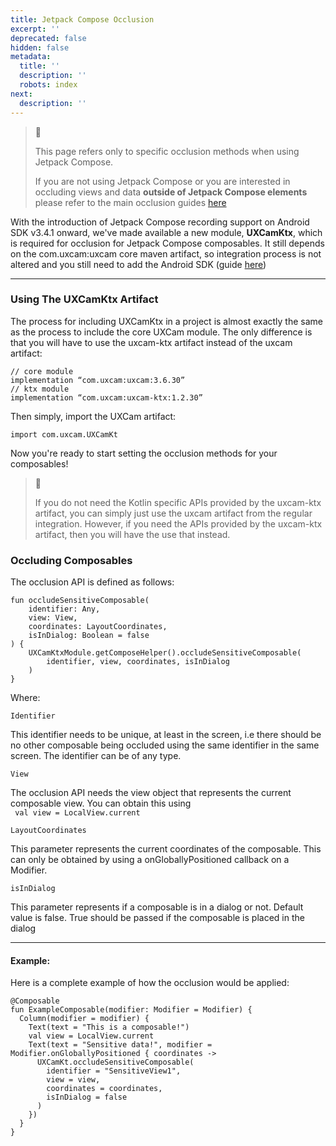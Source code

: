 ```yaml
---
title: Jetpack Compose Occlusion
excerpt: ''
deprecated: false
hidden: false
metadata:
  title: ''
  description: ''
  robots: index
next:
  description: ''
---
```

> 🚧
>
> This page refers only to specific occlusion methods when using Jetpack Compose. 
>
> If you are not using Jetpack Compose or you are interested in occluding views and data **outside of Jetpack Compose elements** please refer to the main occlusion guides [here](https://developer.uxcam.com/docs/screen-blurring)

With the introduction of Jetpack Compose recording support on Android SDK v3.4.1 onward, we've made available a new module, **UXCamKtx**, which is required for occlusion for Jetpack Compose composables. It still depends on the com.uxcam:uxcam core maven artifact, so integration process is not altered and you still need to add the Android SDK (guide [here](https://developer.uxcam.com/docs/android))

***

### Using The UXCamKtx Artifact

The process for including UXCamKtx in a project is almost exactly the same as the process to include the core UXCam module. The only difference is that you will have to use the uxcam-ktx artifact instead of the uxcam artifact:

<pre><code class="language-java">// core module
implementation “com.uxcam:uxcam:3.6.30”
// ktx module
implementation “com.uxcam:uxcam-ktx:1.2.30”
</code></pre>

Then simply, import the UXCam artifact: 

<pre><code class="language-java">import com.uxcam.UXCamKt</code></pre>

Now you're ready to start setting the occlusion methods for your composables!

> 📘
>
> If you do not need the Kotlin specific APIs provided by the uxcam-ktx artifact, you can simply just use the uxcam artifact from the regular integration. However, if you need the APIs provided by the uxcam-ktx artifact, then you will have the use that instead.

### Occluding Composables

The occlusion API is defined as follows:

<pre><code class="language-java">fun occludeSensitiveComposable(
    identifier: Any,
    view: View,
    coordinates: LayoutCoordinates,
    isInDialog: Boolean = false
) {
    UXCamKtxModule.getComposeHelper().occludeSensitiveComposable(
        identifier, view, coordinates, isInDialog
    )
}
</code></pre>

Where: 

<p style={{ fontSize: "16px" }}><code class="language-java">Identifier</code></br></p>
<p style={{ fontSize: "13px" }}>
This identifier needs to be unique, at least in the screen, i.e there should be no other composable being occluded using the same identifier in the same screen. The identifier can be of any type.
</p>

<p style={{ fontSize: "16px" }}><code class="language-java">View</code></br></p>
<p style={{ fontSize: "13px" }}>
The occlusion API needs the view object that represents the current composable view. You can obtain this using </br>
<code class="language-java"> val view = LocalView.current </code>
</p>

<p style={{ fontSize: "16px" }}><code class="language-java">LayoutCoordinates</code></br></p>
<p style={{ fontSize: "13px" }}>
This parameter represents the current coordinates of the composable. This can only be obtained by using a onGloballyPositioned callback on a Modifier.
</p>

<p style={{ fontSize: "16px" }}><code class="language-java">isInDialog</code></br></p>
<p style={{ fontSize: "13px" }}>
This parameter represents if a composable is in a dialog or not. Default value is false. True should be passed if the composable is placed in the dialog
</p>

***

#### Example:

Here is a complete example of how the occlusion would be applied:

<pre><code class="language-java">@Composable
fun ExampleComposable(modifier: Modifier = Modifier) {
  Column(modifier = modifier) {
    Text(text = "This is a composable!")
    val view = LocalView.current
    Text(text = "Sensitive data!", modifier = Modifier.onGloballyPositioned { coordinates ->
      UXCamKt.occludeSensitiveComposable(
        identifier = "SensitiveView1",
        view = view,
        coordinates = coordinates,
        isInDialog = false
      )
    })
  }
}
</code></pre>